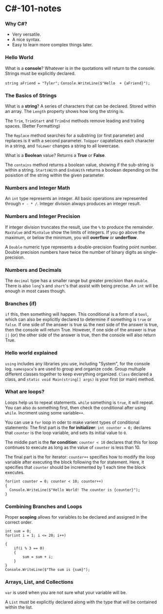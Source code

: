 # C#-101-notes
### Why C#?
- Very versatile.
- A nice syntax.
- Easy to learn more complex things later.
### Hello World
What is a __console__? Whatever is in the quotations will return to the console.
Strings must be explicitly declared.

```string aFriend = "Tyler";```
```Console.WriteLine($"Hello  + {aFriend}");```

### The Basics of Strings
What is a __string__? A series of characters that can be declared. Stored within an array.
The ```Length``` property shows how long the string is.

The ```Trim```, ```TrimStart``` and ```TrimEnd``` methods remove leading and trailing spaces. (Better Formatting)

The ```Replace``` method searches for a substring (or first parameter) and replaces is it with a second parameter. ```ToUpper``` capatelizes each character in a string, and ```ToLower``` changes a string to all lowercase.

What is a __Boolean__ value? Returns a __True__ or __False__.

The ```contains``` method returns a boolean value, showing if the sub-string is within a string. ```StartsWith``` and ```EndsWith``` returns a boolean depending on the posistion of the string within the given parameter.

### Numbers and Integer Math
An ```int``` type represents an integer. All basic operations are represented through ```+ - * /```. Integer division always produces an integer result.

### Numbers and Integer Precision
If integer division truncates the result, use the ```%``` to produce the remainder. ```MaxValue``` and ```MinValue``` show the limits of integers. If you go above the maximum, or below the minimum, you will __overflow__ or __underflow__.

A ```Double``` numeric type represents a double-precision floating point number. Double precision numbers have twice the number of binary digits as single-precision.

### Numbers and Decimals
The ```decimal``` type has a smaller range but greater precision than ```double```. There is also ```long```'s and ```short```'s that assist with being precise. An ```int``` will be enough in most cases though.

### Branches (if)
```if``` this, then something will happen. This conditional is a form of a ```bool```, which can also be explicitly declared to determine if something is ```true``` or ```false```. If one side of the answer is true ```&&``` the next side of the answer is true, then the console will return True. However, if one side of the answer is true ```||``` (or) the other side of the answer is true, then the console will also return True.

### Hello world explained
```using``` includes any libraries you use, including "System", for the console log. ```namespace```'s are used to group and organize code. Group multuple different classes together to keep everything organized. ```Class``` declared a class, and ```static void Main(string[] args)``` is your first (or main) method.

### What are loops?
Loops help us to repeat statements. ```while``` something is ```true```, it will repeat. You can also ```do``` something first, then check the conditional after using ```while```. Incriment using some variable```++```.

You can use a ```for``` loop in oder to make varient types of conditional statements:
The first part is the __for initializer__: ```int counter = 0;``` declares that ```counter``` is the loop variable, and sets its initial value to ```0```.

The middle part is the __for condition__: ```counter < 10``` declares that this for loop continues to execute as long as the value of ```counter``` is less than 10.

The final part is the for iterator: ```counter++``` specifies how to modify the loop variable after executing the block following the for statement. Here, it specifies that ```counter``` should be incremented by 1 each time the block executes.
```
for(int counter = 0; counter < 10; counter++)
{
  Console.WriteLine($"Hello World! The counter is {counter}");
}
```

### Combining Branches and Loops
Proper __scoping__ allows for variables to be declared and assigned in the correct order.
```
int sum = 0;
for(int i = 1; i <= 20; i++)

{
    if(i % 3 == 0)
    {
        sum = sum + i;
    }
}
Console.WriteLine($"The sum is {sum}");
```
### Arrays, List, and Collections
```var``` is used when you are not sure what your variable will be.

A ```List``` must be explicitly declared along with the type that will be contained within the list.
